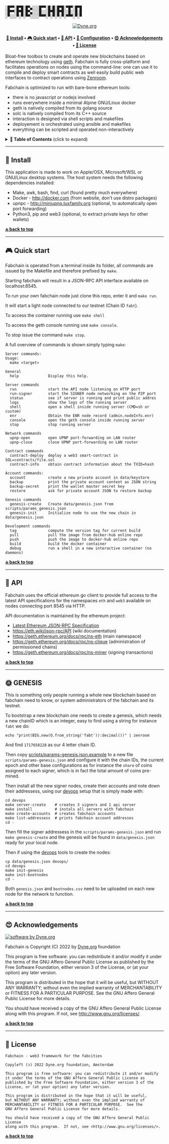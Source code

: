 ```
░█▀▀░█▀█░█▀▄░░░█▀▀░█░█░█▀█░▀█▀░█▀█
░█▀▀░█▀█░█▀▄░░░█░░░█▀█░█▀█░░█░░█░█
░▀░░░▀░▀░▀▀░░░░▀▀▀░▀░▀░▀░▀░▀▀▀░▀░▀
```

<p align="center">
  <!-- <a href="https://hub.docker.com/r/dyne/fabchain/"> -->
  <!--   <img src="https://github.com/dyne/fabchain/actions/workflows/publish-x86.yml/badge.svg" alt="Docker build Status" /> -->
  <!-- </a> -->
  <a href="https://dyne.org">
    <img src="https://img.shields.io/badge/%3C%2F%3E%20with%20%E2%9D%A4%20by-Dyne.org-blue.svg" alt="Dyne.org" />
  </a>
</p>

<h4 align="center">
  <a href="#-install">💾 Install</a>
  <span> • </span>
  <a href="#-quick-start">🎮 Quick start</a>
  <span> • </span>
  <a href="#-api">🐝 API</a>
  <span> • </span>
  <a href="#-configuration">🔧 Configuration</a>
  <span> • </span>
  <a href="#-acknowledgements">😍 Acknowledgements</a>
  <span> • </span>
  <a href="#-license">💼 License</a>
</h4>

Bloat-free toolbox to create and operate new blockchains based on ethereum technology using [geth](https://geth.ethereum.org/). Fabchain is fully cross-platform and facilitates operations on nodes using the command-line: one can use it to compile and deploy smart contracts as well easily build public web interfaces to contract operations using [Zenroom](https://zenroom.org).

Fabchain is optimized to run with bare-bone ethereum tools:
- there is no javascript or nodejs involved
- runs everywhere inside a minimal Alpine GNU/Linux docker
- geth is natively compiled from its golang source
- solc is natively compiled from its C++ source
- interaction is designed via shell scripts and makefiles
- deployement is orchestrated using ansible and makefiles
- everything can be scripted and operated non-interactively

<details id="toc">
 <summary><strong>🚩 Table of Contents</strong> (click to expand)</summary>

* [Install](#-install)
* [Quick start](#-quick-start)
* [Docker](#-docker)
* [API](#-api)
* [Configuration](#-configuration)
* [Acknowledgements](#-acknowledgements)
* [License](#-license)
</details>

***
## 💾 Install

This application is made to work on Apple/OSX, Microsoft/WSL or
GNU/Linux desktop systems. The host system needs the following
dependencies installed:

- Make, awk, bash, find, curl (found pretty much everywhere)
- Docker - http://docker.com (from website, don't use distro packages)
- upnpc - http://miniupnp.tuxfamily.org (optional, to automatically open port forwarding)
- Python3, pip and web3 (optional, to extract private keys for other wallets)

**[🔝 back to top](#toc)**

***
## 🎮 Quick start

Fabchain is operated from a terminal inside its folder, all commands are
issued by the Makefile and therefore prefixed by `make`.

Starting fabchain will result in a JSON-RPC API interface available on localhost:8545.

To run your own fabchain node just clone this repo, enter it and `make run`.

It will start a light node connected to our testnet (Chain ID `fabt`).

To access the container running use `make shell`

To access the geth console running use `make console`.

To stop issue the command `make stop`.

A full overview of commands is shown simply typing `make`:

```
Server commands:
Usage:
  make <target>

General
  help             Display this help.

Server commands
  run              start the API node listening on HTTP port
  run-signer       start the SIGNER node networking on the P2P port
  status           see if server is running and print public addres
  logs             show the logs of the running server
  shell            open a shell inside running server (CMD=sh or custom)
  enr              Obtain the ENR node record (admin.nodeInfo.enr)
  console          open the geth console inside running server
  stop             stop running server

Network commands
  upnp-open        open UPNP port-forwarding on LAN router
  upnp-close       close UPNP port-forwarding on LAN router

Contract commands
  contract-deploy  deploy a web3 smart-contract in SOL=contracts/file.sol
  contract-info    obtain contract information about the TXID=hash

Account commands:
  account          create a new private account in data/keystore
  backup           print the private account content as JSON string
  backup-secret    print the wallet master secret key
  restore          ask for private account JSON to restore backup

Genesis commands
  genesis-create   Create data/genesis.json from scripts/params_genesis.json
  genesis-init     Initialize node to use the new chain in data/genesis.json

Development commands
  tag              compute the version tag for current build
  pull             pull the image from docker-hub online repo
  push             push the image to docker-hub online repo
  build            build the docker container
  debug            run a shell in a new interactive container (no daemons)
```
**[🔝 back to top](#toc)**


***
## 🐝 API

Fabchain uses the official ethereum go client to provide full access to
the latest API specifications for the namespaces `eth` and `web3`
available on nodes connecting port 8545 via HTTP.

API documentation is maintained by the ethereum project:
- [Latest Ethereum JSON-RPC Specification](https://playground.open-rpc.org/?schemaUrl=https://raw.githubusercontent.com/ethereum/eth1.0-apis/assembled-spec/openrpc.json&uiSchema%5BappBar%5D%5Bui:splitView%5D=false&uiSchema%5BappBar%5D%5Bui:input%5D=false&uiSchema%5BappBar%5D%5Bui:examplesDropdown%5D=false)
- https://eth.wiki/json-rpc/API (wiki documentation)
- https://geth.ethereum.org/docs/rpc/ns-eth (main namespace)
- https://geth.ethereum.org/docs/rpc/ns-clique (administration of permissioned chains)
- https://geth.ethereum.org/docs/rpc/ns-miner (signing transactions)

**[🔝 back to top](#toc)**


***
## 🌞 GENESIS

This is something only people running a whole new blockchain based on
fabchain need to know, or system administrators of the fabchain and
its testnet.

To bootstrap a new blockchain one needs to create a genesis, which
needs a new chainID which is an integer, easy to find using a string
for instance `fabt` we do:
```
echo "print(BIG.new(O.from_string('fabt')):decimal())" | zenroom
```
And find `1717658228` as our 4 letter chain ID.

Then copy
[scripts/params-genesis.json.example](scripts/params-genesis.json.example)
to a new file `scripts/params-genesis.json` and configure it with the
chain IDs, the current epoch and other base configurations as for
instance the `share` of coins assigned to each signer, which is in
fact the total amount of coins pre-mined.

Then install all the new signer nodes, create their accounts and note
down their addressess, using our [devops](devops) setup that is simply
made with:

```
cd devops
make server-create    # creates 3 signers and 1 api server
make install          # instals all servers with fabchain
make create-accounts  # creates fabchain accounts
make list-addressess  # prints fabchain account addresses
cd -
```

Then fill the signer addressess in the `scripts/params-genesis.json`
and run `make genesis-create` and the genesis will be found in
`data/genesis.json` ready for your local node.

Then if using the [devops](devops) tools to create the nodes:

```
cp data/genesis.json devops/
cd devops
make init-genesis
make init-bootnodes
cd -
```

Both `genesis.json` and `bootnodes.csv` need to be uploaded on
each new node for the network to function.

**[🔝 back to top](#toc)**


***
## 😍 Acknowledgements

[![software by Dyne.org](https://files.dyne.org/software_by_dyne.png)](http://www.dyne.org)

Fabchain is Copyright (C) 2022 by [Dyne.org](https://www.dyne.org) foundation

This program is free software: you can redistribute it and/or modify
it under the terms of the GNU Affero General Public License as
published by the Free Software Foundation, either version 3 of the
License, or (at your option) any later version.
    
This program is distributed in the hope that it will be useful, but
WITHOUT ANY WARRANTY; without even the implied warranty of
MERCHANTABILITY or FITNESS FOR A PARTICULAR PURPOSE.  See the GNU
Affero General Public License for more details.
    
You should have received a copy of the GNU Affero General Public
License along with this program.  If not, see
<http://www.gnu.org/licenses/>.

**[🔝 back to top](#toc)**


***
## 💼 License

    Fabchain - web3 framework for the fabcities

    Copyleft (ɔ) 2022 Dyne.org foundation, Amsterdam

    This program is free software: you can redistribute it and/or modify
    it under the terms of the GNU Affero General Public License as
    published by the Free Software Foundation, either version 3 of the
    License, or (at your option) any later version.

    This program is distributed in the hope that it will be useful,
    but WITHOUT ANY WARRANTY; without even the implied warranty of
    MERCHANTABILITY or FITNESS FOR A PARTICULAR PURPOSE.  See the
    GNU Affero General Public License for more details.

    You should have received a copy of the GNU Affero General Public License
    along with this program.  If not, see <http://www.gnu.org/licenses/>.

**[🔝 back to top](#toc)**

